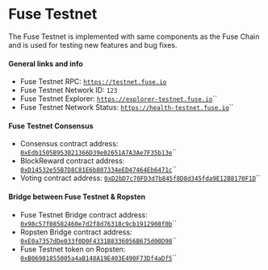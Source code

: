 # Fuse Testnet

The Fuse Testnet is implemented with same components as the Fuse Chain and is used for testing new features and bug fixes.

#### General links and info

* Fuse Testnet RPC: [`https://testnet.fuse.io`](https://testnet.fuse.io)
* Fuse Testnet Network ID: `123`
* Fuse Testnet Explorer: [`https://explorer-testnet.fuse.io`](https://explorer-testnet.fuse.io)\`\`
* Fuse Testnet Network Status: [`https://health-testnet.fuse.io`](https://health-testnet.fuse.io)\`\`

#### Fuse Testnet Consensus

* Consensus contract address: [`0xEdb1505B953021366D39e02651A7A3Ae7F35b13e`](https://explorer-testnet.fuse.io/address/0xedb1505b953021366d39e02651a7a3ae7f35b13e)\`\`
* BlockReward contract address: [`0xD14532e55B7D8C81E6b887334eED47464Eb6471c`](https://explorer-testnet.fuse.io/address/0xd14532e55b7d8c81e6b887334eed47464eb6471c)\`\`
* Voting contract address: [`0xD2bD7c70FD3d7b845f8D8d345fda9E12B8170F1D`](https://explorer-testnet.fuse.io/address/0xd2bd7c70fd3d7b845f8d8d345fda9e12b8170f1d)\`\`

#### Bridge between Fuse Testnet & Ropsten

* Fuse Testnet Bridge contract address: [`0x98c57f08582460e7d2f8d76318c9cb1912908f0b`](https://explorer-testnet.fuse.io/address/0x98c57f08582460e7d2f8d76318c9cb1912908f0b)\`\`
* Ropsten Bridge contract address: [`0xE0a7357dDe033f0D0F4331B8336056B675d00D98`](https://ropsten.etherscan.io/address/0xe0a7357dde033f0d0f4331b8336056b675d00d98)\`\`
* Fuse Testnet token on Ropsten: [`0xB06901855005a4aB148A19E403E490F73Df4aDf5`](https://ropsten.etherscan.io/token/0xb06901855005a4ab148a19e403e490f73df4adf5)\`\`

